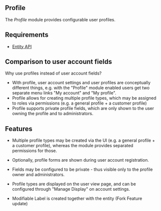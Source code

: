 Profile
-------

The *Profile* module provides configurable user profiles.

## Requirements

* [Entity API](https://www.drupal.org/project/entity)

## Comparison to user account fields

Why use profiles instead of user account fields?

* With profile, user account settings and user profiles are conceptually different things, e.g. with the "Profile" module enabled users get two separate menu links "My account" and "My profile".
* Profile allows for creating multiple profile types, which may be assigned to roles via permissions (e.g. a general profile + a customer profile)
* Profile supports private profile fields, which are only shown to the user owning the profile and to administrators.

## Features

* Multiple profile types may be created via the UI (e.g. a general profile + a customer profile), whereas the module provides separated permissions for those.
* Optionally, profile forms are shown during user account registration.
* Fields may be configured to be private - thus visible only to the profile owner and administrators.
* Profile types are displayed on the user view page, and can be configured through "Manage Display" on account settings.

* Modifiable Label is created together with the entity (Fork Feature update)
